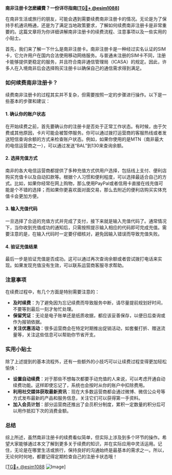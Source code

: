 **南非注册卡怎麽續費？一份详尽指南[[TG💪+ @esim1088](https://t.me/s/esim1088)]**

在南非生活或旅行的朋友，可能会遇到需要续费南非注册卡的情况。无论是为了保持手机通讯畅通，还是为了满足当地政策要求，了解如何续费南非注册卡是非常重要的。这篇文章将为你详细讲解南非注册卡的续费流程、注意事项以及一些实用的小贴士。

首先，我们来了解一下什么是南非注册卡。南非注册卡是一种经过实名认证的SIM卡，它允许用户在国内合法使用移动网络服务。与普通未注册的SIM卡不同，注册卡能够提供更稳定的服务，并且符合南非通信管理局（ICASA）的规定。因此，许多人在入境南非后会选择购买注册卡以确保自己的通信需求得到满足。

### 如何续费南非注册卡？

续费南非注册卡的过程其实并不复杂，但需要按照一定的步骤进行操作。以下是一些基本的步骤和建议：

#### 1. 确认你的账户状态

在开始续费之前，首先要确认你的注册卡是否处于正常工作状态。有时候，由于欠费或其他原因，卡片可能会被暂停服务。你可以通过拨打运营商的客服热线或者发送短信查询余额的方式来检查账户状态。例如，如果你使用的是MTN（南非最大的电信运营商之一），可以通过发送“BAL”到130来查询余额。

#### 2. 选择充值方式

南非的各大电信运营商都提供了多种充值方式供用户选择，包括线上支付、便利店购买充值卡以及自动扣款等。根据个人习惯和便利程度，可以选择最适合自己的方式。比如，如果你经常在网上购物，那么使用PayPal或者信用卡直接在线充值可能是个不错的选择；而如果你更喜欢面对面交易，那么去附近的便利店购买实体充值卡会更加方便。

#### 3. 输入充值代码

一旦选择了合适的充值方式并完成了支付，接下来就是输入充值代码了。通常情况下，当你收到充值成功的通知后，只需按照提示输入相应的代码即可完成充值。需要注意的是，在输入代码时一定要仔细核对，避免因输入错误而导致充值失败。

#### 4. 验证充值结果

最后一步是验证充值是否成功。这可以通过再次查询余额或者尝试拨打电话来实现。如果发现充值没有生效，可以联系运营商客服寻求帮助。

### 注意事项

在续费过程中，有几个方面是特别需要注意的：

- **及时续费**：为了避免因为忘记续费而导致服务中断，请尽量提前规划好时间，不要等到最后一刻才匆忙处理。
- **保留凭证**：无论是电子账单还是纸质收据，都应该妥善保存，以便日后查询或作为报销依据。
- **关注优惠活动**：很多运营商会在特定时期推出促销活动，如套餐打折、赠送流量等，关注这些信息可以帮助你节省开支。

### 实用小贴士

除了上述提到的基本流程外，还有一些额外的小技巧可以让续费过程变得更加轻松愉快：

- **设置自动续费**：对于那些不想每次都要手动充值的人来说，可以考虑开通自动续费功能。这样即使忘记了，系统也会按时从你的账户中扣除费用。
- **利用社交媒体获取最新资讯**：现在大多数运营商都会通过微博、微信公众号等方式发布最新的产品和服务信息，关注它们可以获得第一手资料。
- **加入会员计划**：部分运营商还推出了会员积分制度，累积一定数量的积分后可以用作抵扣下次的消费金额。

### 总结

综上所述，虽然南非注册卡的续费看似简单，但实际上涉及到多个环节的操作。希望大家能够通过本文了解到更多关于续费的知识，并在实际应用中灵活运用。记住，无论是在哪里生活或旅行，保持良好的沟通始终是最基本的需求之一。所以，无论何时何地，都要记得定期检查自己的注册卡状态哦！

[[TG💪+ @esim1088](https://t.me/s/esim1088) ![Image](https://i.postimg.cc/4NQfJmqS/Snipaste-2025-05-13-00-14-12.png)]